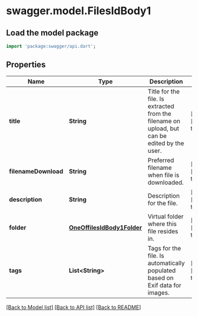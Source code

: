 # swagger.model.FilesIdBody1

## Load the model package
```dart
import 'package:swagger/api.dart';
```

## Properties
Name | Type | Description | Notes
------------ | ------------- | ------------- | -------------
**title** | **String** | Title for the file. Is extracted from the filename on upload, but can be edited by the user. | [optional] [default to null]
**filenameDownload** | **String** | Preferred filename when file is downloaded. | [optional] [default to null]
**description** | **String** | Description for the file. | [optional] [default to null]
**folder** | [**OneOffilesIdBody1Folder**](OneOffilesIdBody1Folder.md) | Virtual folder where this file resides in. | [optional] [default to null]
**tags** | **List&lt;String&gt;** | Tags for the file. Is automatically populated based on Exif data for images. | [optional] [default to []]

[[Back to Model list]](../README.md#documentation-for-models) [[Back to API list]](../README.md#documentation-for-api-endpoints) [[Back to README]](../README.md)

